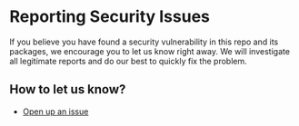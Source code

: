 # Reporting Security Issues

If you believe you have found a security vulnerability in this repo and its packages, we encourage you to let us know right away. We will investigate all legitimate reports and do our best to quickly fix the problem.

## How to let us know?

- [Open up an issue](https://github.com/Tap30/web-components/issues/new?assignees=mimshins&labels=security,"priority:high"&projects=&template=bug_report.md&title=fix(security):)

